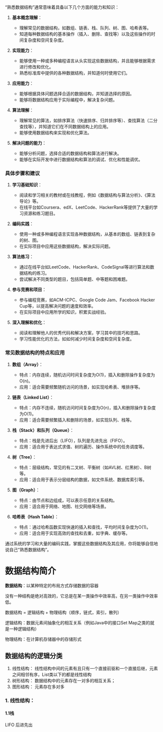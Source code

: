 “熟悉数据结构”通常意味着具备以下几个方面的能力和知识：

1. **基本概念理解**：
   - 理解常见的数据结构，如数组、链表、栈、队列、树、图、哈希表等。
   - 知道每种数据结构的基本操作（插入、删除、查找等）以及这些操作的时间复杂度和空间复杂度。

2. **实现能力**：
   - 能够使用一种或多种编程语言从头实现这些数据结构，并且能够根据需求进行修改和优化。
   - 熟悉标准库中提供的各种数据结构，并知道何时使用它们。

3. **应用能力**：
   - 能够根据具体问题选择合适的数据结构，并知道选择的原因。
   - 能够将数据结构应用于实际编程中，解决复杂问题。

4. **算法理解**：
   - 理解常见的算法，如排序算法（快速排序、归并排序等）、查找算法（二分查找等），并知道它们在不同数据结构上的应用。
   - 能够使用数据结构来实现和优化算法。

5. **解决问题的能力**：
   - 能够分析问题，选择合适的数据结构和算法进行解决。
   - 能够在实际开发中进行数据结构和算法的调试、优化和性能调优。

### 具体步骤和建议

1. **学习基础知识**：
   - 阅读和学习相关的教材或在线教程，例如《数据结构与算法分析》、《算法导论》等。
   - 在线平台如Coursera、edX、LeetCode、HackerRank等提供了大量的学习资源和练习题目。

2. **编码实践**：
   - 使用一种或多种编程语言实现各种数据结构，从基本的数组、链表到复杂的树、图。
   - 在实际项目中应用这些数据结构，解决实际问题。

3. **算法练习**：
   - 通过在线平台如LeetCode、HackerRank、CodeSignal等进行算法和数据结构的练习。
   - 尝试解决不同类型的题目，包括简单题、中等题和困难题。

4. **参与竞赛和项目**：
   - 参与编程竞赛，如ACM-ICPC、Google Code Jam、Facebook Hacker Cup等，以提高解决问题的速度和效率。
   - 在实际项目中应用所学的知识，积累实战经验。

5. **深入理解和优化**：
   - 阅读和理解他人的优秀代码和解决方案，学习其中的技巧和思路。
   - 学习性能优化的方法，如如何减少时间复杂度和空间复杂度。

### 常见数据结构的特点和应用

1. **数组（Array）**：
   - 特点：内存连续，随机访问时间复杂度为O(1)，插入和删除操作复杂度为O(n)。
   - 应用：适合需要频繁随机访问的场景，如实现哈希表、堆排序等。

2. **链表（Linked List）**：
   - 特点：内存不连续，随机访问时间复杂度为O(n)，插入和删除操作复杂度为O(1)。
   - 应用：适合需要频繁插入和删除的场景，如实现队列、栈等。

3. **栈（Stack）和队列（Queue）**：
   - 特点：栈是先进后出（LIFO），队列是先进先出（FIFO）。
   - 应用：适合用于表达式求值、树的遍历、操作系统中的任务调度等。

4. **树（Tree）**：
   - 特点：层级结构，常见的有二叉树、平衡树（如AVL树、红黑树）、B树等。
   - 应用：适合用于表示分层结构的数据，如文件系统、数据库索引等。

5. **图（Graph）**：
   - 特点：由节点和边组成，可以表示任意的关系结构。
   - 应用：适合用于网络、地图、社交网络等场景。

6. **哈希表（Hash Table）**：
   - 特点：通过哈希函数实现快速的插入和查找，平均时间复杂度为O(1)。
   - 应用：适合用于实现高效的查找和去重，如字典、缓存等。

通过系统的学习和大量的编码实践，掌握这些数据结构及其应用，你将能够自信地说自己“熟悉数据结构”。





# 数据结构简介

**数据结构**：以某种特定的布局方式存储数据的容器

没有一种结构是绝对高效的，它总是在某一类操作中效率高，在另一类操作中效率低。

数据结构 = 逻辑结构 + 物理结构（顺序，链式，索引，散列）

逻辑结构：数据元素间抽象化的相互关系（例如Java中的接口Set Map之类的就是一种逻辑结构）

物理结构：在计算机存储器中的存储形式

## 数据结构的逻辑分类

1. 线性结构：
   线性结构中间的元素有且只有一个直接前驱和一个直接后继，元素之间相邻有序，List类以下的都是线性结构
2. 树形结构：
   数据结构中的元素存在一对多的相互关系；
3. 图形结构：
   元素存在多对多

### 1. 线性结构：

#### 1.1栈

LIFO 后进先出


